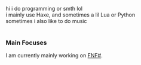 hi i do programming or smth lol<br>
i mainly use Haxe, and sometimes a lil Lua or Python<br>
sometimes i also like to do music<br><br>
### Main Focuses
I am currently mainly working on [FNF#](https://github.com/thepercentageguy/FnfSharp).
